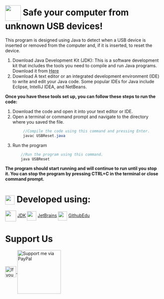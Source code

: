 # <img width="50" align="center" src="https://icones.pro/wp-content/uploads/2022/08/icone-de-securite-bleue.png"> Safe your computer from unknown USB devices!
This program is designed using Java to detect when a USB device is inserted or removed from the computer and, if it is inserted, to reset the device.

1. Download Java Development Kit (JDK): This is a software development kit that includes the tools you need to compile and run Java programs. Download it from [Here](https://www.oracle.com/java/technologies/javase-downloads.html)
2. Download A text editor or an integrated development environment (IDE) to write and edit your Java code. Some popular IDEs for Java include Eclipse, IntelliJ IDEA, and NetBeans.

**Once you have these tools set up, you can follow these steps to run the code:**

1. Download the code and open it into your text editor or IDE.
2. Open a terminal or command prompt and navigate to the directory where you saved the file.

```java
        //Compile the code using this command and pressing Enter.
        javac USBReset.java
```
3. Run the program

```java
       //Run the program using this command.
       java USBReset
```

**The program should start running and will continue to run until you stop it. You can stop the program by pressing CTRL+C in the terminal or close command prompt.**
# <img width="30" align="center" src="https://cdn2.iconfinder.com/data/icons/love-love-love/94/two_hearts-512.png"> Developed using: 

<img width="35" align="center" src="https://cdn-icons-png.flaticon.com/512/3291/3291669.png"> [JDK](https://www.oracle.com/java/technologies/downloads/)
<img width="30" align="center" src="https://upload.wikimedia.org/wikipedia/commons/thumb/9/9c/IntelliJ_IDEA_Icon.svg/1024px-IntelliJ_IDEA_Icon.svg.png"> [JetBrains](https://www.jetbrains.com/idea/)
<img width="29" align="center" src="https://education.github.com/assets/sdp-backpack-a64038716bf134f45e809ff86b9611fb97e41bbd2ccfa3181da73cf164d3c200.png"> [GithubEdu](https://education.github.com/pack?sort=popularity&tag=Design)

# Support Us
<a href="https://twitter.com/BlueHavn" target="_blank">
<img width="35" align="center" src="https://edent.github.io/SuperTinyIcons/images/png/twitter.png" alt="If you have any quest"/>
</a>
<a href="https://www.paypal.com/donate/?hosted_button_id=69PHPVYPNWEUE" target="_blank">
<img width="140" align="center"src="https://janbeta.net/wp-content/uploads/2020/06/Paypal-Donate.png" alt="Support me via PayPal"/>
</a>
